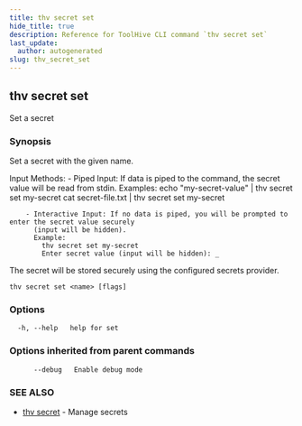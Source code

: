 ```yaml
---
title: thv secret set
hide_title: true
description: Reference for ToolHive CLI command `thv secret set`
last_update:
  author: autogenerated
slug: thv_secret_set
---
```


## thv secret set

Set a secret

### Synopsis

Set a secret with the given name.

Input Methods:
		- Piped Input: If data is piped to the command, the secret value will be read from stdin.
		  Examples:
		    echo "my-secret-value" | thv secret set my-secret
		    cat secret-file.txt | thv secret set my-secret
		
		- Interactive Input: If no data is piped, you will be prompted to enter the secret value securely
		  (input will be hidden).
		  Example:
		    thv secret set my-secret
		    Enter secret value (input will be hidden): _

The secret will be stored securely using the configured secrets provider.

```
thv secret set <name> [flags]
```

### Options

```
  -h, --help   help for set
```

### Options inherited from parent commands

```
      --debug   Enable debug mode
```

### SEE ALSO

* [thv secret](thv_secret.md)	 - Manage secrets

